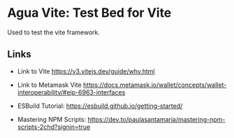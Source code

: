 # Agua Vite: Test Bed for Vite

Used to test the vite framework.

## Links

* Link to Vite https://v3.vitejs.dev/guide/why.html

* Link to Metamask Vite https://docs.metamask.io/wallet/concepts/wallet-interoperability/#eip-6963-interfaces

* ESBuild Tutorial: https://esbuild.github.io/getting-started/

* Mastering NPM Scripts: https://dev.to/paulasantamaria/mastering-npm-scripts-2chd?signin=true
